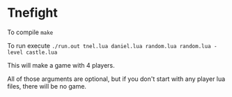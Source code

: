 Tnefight
=========

To compile `make`

To run execute `./run.out tnel.lua daniel.lua random.lua random.lua -level castle.lua`

This will make a game with 4 players.

All of those arguments are optional, but if you don't start with any player lua files, there will be no game.
